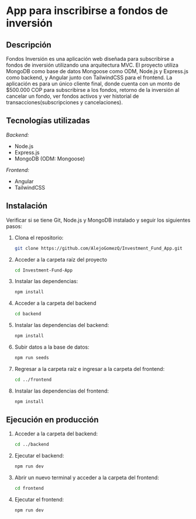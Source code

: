 # App para inscribirse a fondos de inversión

## Descripción

Fondos Inversión es una aplicación web diseñada para subscribirse a fondos de inversión utilizando una arquitectura MVC. El proyecto utiliza MongoDB como base de datos Mongoose como ODM, Node.js y Express.js como backend, y Angular junto con TailwindCSS para el frontend. La aplicación es para un único cliente final, donde cuenta con un monto de $500.000 COP para subscribirse a los fondos, retorno de la inversión al cancelar un fondo, ver fondos activos y ver historial de transacciones(subscripciones y cancelaciones).

## Tecnologías utilizadas

 _Backend:_
- Node.js
- Express.js
- MongoDB (ODM: Mongoose)

 _Frontend:_
- Angular
- TailwindCSS

## Instalación

Verificar si se tiene Git, Node.js y MongoDB instalado y seguir los siguientes pasos:

1. Clona el repositorio:

   ````bash
   git clone https://github.com/AlejoGomezQ/Investment_Fund_App.git

   ````

2. Acceder a la carpeta raíz del proyecto

   ````bash
   cd Investment-Fund-App

   ````

3. Instalar las dependencias:

   ````bash
   npm install

   ````

4. Acceder a la carpeta del backend

   ````bash
   cd backend

   ````

5. Instalar las dependencias del backend:

   ````bash
   npm install

   ````
6. Subir datos a la base de datos:

   ````bash
   npm run seeds

   ````

8. Regresar a la carpeta raíz e ingresar a la carpeta del frontend:

   ````bash
   cd ../frontend

   ````

9. Instalar las dependencias del frontend:

   ````bash
   npm install
   ````

## Ejecución en producción

1. Acceder a la carpeta del backend:

   ````bash
   cd ../backend

   ````

2. Ejecutar el backend:

   ````bash
   npm run dev

   ````

3. Abrir un nuevo terminal y acceder a la carpeta del frontend:

   ````bash
   cd frontend

   ````

4. Ejecutar el frontend:

   ````bash
   npm run dev
   ````
